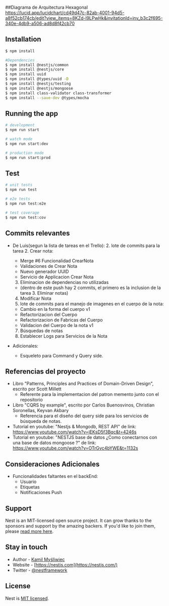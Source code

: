 ##Diagrama de Arquitectura Hexagonal
https://lucid.app/lucidchart/cd49d47c-82ab-4001-94d5-a8f52cb174cb/edit?view_items=8KZd-l9LPwHk&invitationId=inv_b3c2f695-340e-4db9-a506-ad8d8f42cb70


## Installation

```bash
$ npm install

#Dependencies
$ npm install @nestjs/common
$ npm install @nestjs/core
$ npm install uuid
$ npm install @types/uuid -D
$ npm install @nestjs/testing
$ npm install @nestjs/mongoose
$ npm install class-validator class-transformer
$ npm install --save-dev @types/mocha
```

## Running the app

```bash
# development
$ npm run start

# watch mode
$ npm run start:dev

# production mode
$ npm run start:prod
```

## Test

```bash
# unit tests
$ npm run test

# e2e tests
$ npm run test:e2e

# test coverage
$ npm run test:cov
```

## Commits relevantes
- De Luis(segun la lista de tareas en el Trello):
  2. lote de commits para la tarea 2. Crear nota:
    - Merge #6 Funcionalidad CrearNota
    - Validaciones de Crear Nota
    - Nuevo generador UUID 
    - Servicio de Applicacion Crear Nota
  3. Eliminacion de dependencias no utilizadas
    - (dentro de este push hay 2 commits, el primero es la inclusion de la tarea 3. Eliminar notas)
  4. Modificar Nota
  28. lote de commits para el manejo de imagenes en el cuerpo de la nota:
    - Cambio en la forma del cuerpo v1
    - Refactorizacion del Cuerpo 
    - Refactorizacion de Fabricas del Cuerpo
    - Validacion del Cuerpo de la nota v1
  7. Búsquedas de notas
  24. Establecer Logs para Servicios de la Nota 

- Adicionales:
    - Esqueleto para Command y Query side. 


## Referencias del proyecto
- Libro "Patterns, Principles and Practices of Domain-Driven Design", escrito por Scott Millett
    - Referente para la implementacion del patron memento junto con el repositorio
- Libro "CQRS by example", escrito por Carlos Buenosvinos, Christian Soronellas, Keyvan Akbary
    - Referencia para el diseño del query side para los servicios de búsqueda de notas.
- Tutorial en youtube: "Nestjs & Mongodb, REST API" de link: https://www.youtube.com/watch?v=jEKsD5f3Bqc&t=4246s
- Tutorial en youtube: "NESTJS base de datos ¿Como conectarnos con una base de datos mongoose ?" de link: https://www.youtube.com/watch?v=OTrGvc4bYWE&t=1132s


## Consideraciones Adicionales
- Funcionalidades faltantes en el backEnd:
    - Usuario
    - Etiquetas
    - Notificaciones Push


## Support

Nest is an MIT-licensed open source project. It can grow thanks to the sponsors and support by the amazing backers. If you'd like to join them, please [read more here](https://docs.nestjs.com/support).

## Stay in touch

- Author - [Kamil Myśliwiec](https://kamilmysliwiec.com)
- Website - [https://nestjs.com](https://nestjs.com/)
- Twitter - [@nestframework](https://twitter.com/nestframework)

## License

Nest is [MIT licensed](LICENSE).
